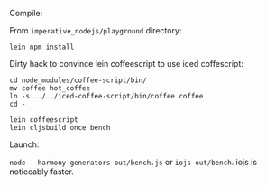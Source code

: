 Compile:

From `imperative_nodejs/playground` directory:


`lein npm install`

Dirty hack to convince lein coffeescript to use iced coffescript:

```
cd node_modules/coffee-script/bin/
mv coffee hot_coffee
ln -s ../../iced-coffee-script/bin/coffee coffee
cd -
```

```
lein coffeescript
lein cljsbuild once bench
```

Launch:

`node --harmony-generators out/bench.js` or `iojs out/bench`. iojs is noticeably faster.
